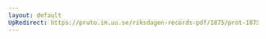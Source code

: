 ```yaml
---
layout: default
UpRedirect: https://pruto.im.uu.se/riksdagen-records-pdf/1875/prot-1875--ak--006/prot-1875--ak--006_012.pdf
---
```

